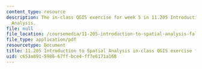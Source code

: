 ```yaml
---
content_type: resource
description: The in-class QGIS exercise for week 5 in 11.205 Introduction to Spatial
  Analysis.
file: null
file_location: /coursemedia/11-205-introduction-to-spatial-analysis-fall-2019/c653a891598667ffbce4ff7e6171a168_11.205f19_week_5_qgis.pdf
file_type: application/pdf
resourcetype: Document
title: 11.205 Introduction to Spatial Analysis in-class QGIS exercise for week 5
uid: c653a891-5986-67ff-bce4-ff7e6171a168
---
```

